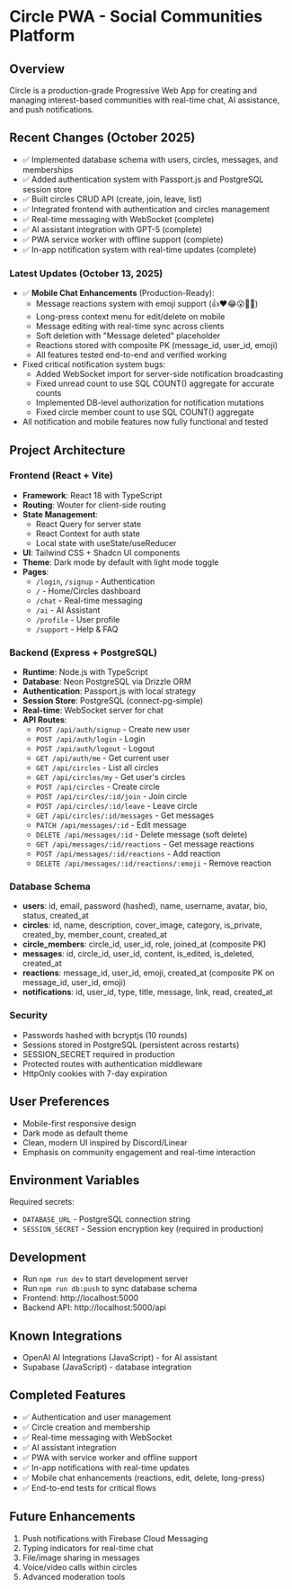 # Circle PWA - Social Communities Platform

## Overview
Circle is a production-grade Progressive Web App for creating and managing interest-based communities with real-time chat, AI assistance, and push notifications.

## Recent Changes (October 2025)
- ✅ Implemented database schema with users, circles, messages, and memberships
- ✅ Added authentication system with Passport.js and PostgreSQL session store
- ✅ Built circles CRUD API (create, join, leave, list)
- ✅ Integrated frontend with authentication and circles management
- ✅ Real-time messaging with WebSocket (complete)
- ✅ AI assistant integration with GPT-5 (complete)
- ✅ PWA service worker with offline support (complete)
- ✅ In-app notification system with real-time updates (complete)

### Latest Updates (October 13, 2025)
- ✅ **Mobile Chat Enhancements** (Production-Ready):
  - Message reactions system with emoji support (👍❤️😂😮🎉🔥)
  - Long-press context menu for edit/delete on mobile
  - Message editing with real-time sync across clients
  - Soft deletion with "Message deleted" placeholder
  - Reactions stored with composite PK (message_id, user_id, emoji)
  - All features tested end-to-end and verified working
- Fixed critical notification system bugs:
  - Added WebSocket import for server-side notification broadcasting
  - Fixed unread count to use SQL COUNT() aggregate for accurate counts
  - Implemented DB-level authorization for notification mutations
  - Fixed circle member count to use SQL COUNT() aggregate
- All notification and mobile features now fully functional and tested

## Project Architecture

### Frontend (React + Vite)
- **Framework**: React 18 with TypeScript
- **Routing**: Wouter for client-side routing
- **State Management**: 
  - React Query for server state
  - React Context for auth state
  - Local state with useState/useReducer
- **UI**: Tailwind CSS + Shadcn UI components
- **Theme**: Dark mode by default with light mode toggle
- **Pages**:
  - `/login`, `/signup` - Authentication
  - `/` - Home/Circles dashboard
  - `/chat` - Real-time messaging
  - `/ai` - AI Assistant
  - `/profile` - User profile
  - `/support` - Help & FAQ

### Backend (Express + PostgreSQL)
- **Runtime**: Node.js with TypeScript
- **Database**: Neon PostgreSQL via Drizzle ORM
- **Authentication**: Passport.js with local strategy
- **Session Store**: PostgreSQL (connect-pg-simple)
- **Real-time**: WebSocket server for chat
- **API Routes**:
  - `POST /api/auth/signup` - Create new user
  - `POST /api/auth/login` - Login
  - `POST /api/auth/logout` - Logout
  - `GET /api/auth/me` - Get current user
  - `GET /api/circles` - List all circles
  - `GET /api/circles/my` - Get user's circles
  - `POST /api/circles` - Create circle
  - `POST /api/circles/:id/join` - Join circle
  - `POST /api/circles/:id/leave` - Leave circle
  - `GET /api/circles/:id/messages` - Get messages
  - `PATCH /api/messages/:id` - Edit message
  - `DELETE /api/messages/:id` - Delete message (soft delete)
  - `GET /api/messages/:id/reactions` - Get message reactions
  - `POST /api/messages/:id/reactions` - Add reaction
  - `DELETE /api/messages/:id/reactions/:emoji` - Remove reaction

### Database Schema
- **users**: id, email, password (hashed), name, username, avatar, bio, status, created_at
- **circles**: id, name, description, cover_image, category, is_private, created_by, member_count, created_at
- **circle_members**: circle_id, user_id, role, joined_at (composite PK)
- **messages**: id, circle_id, user_id, content, is_edited, is_deleted, created_at
- **reactions**: message_id, user_id, emoji, created_at (composite PK on message_id, user_id, emoji)
- **notifications**: id, user_id, type, title, message, link, read, created_at

### Security
- Passwords hashed with bcryptjs (10 rounds)
- Sessions stored in PostgreSQL (persistent across restarts)
- SESSION_SECRET required in production
- Protected routes with authentication middleware
- HttpOnly cookies with 7-day expiration

## User Preferences
- Mobile-first responsive design
- Dark mode as default theme
- Clean, modern UI inspired by Discord/Linear
- Emphasis on community engagement and real-time interaction

## Environment Variables
Required secrets:
- `DATABASE_URL` - PostgreSQL connection string
- `SESSION_SECRET` - Session encryption key (required in production)

## Development
- Run `npm run dev` to start development server
- Run `npm run db:push` to sync database schema
- Frontend: http://localhost:5000
- Backend API: http://localhost:5000/api

## Known Integrations
- OpenAI AI Integrations (JavaScript) - for AI assistant
- Supabase (JavaScript) - database integration

## Completed Features
- ✅ Authentication and user management
- ✅ Circle creation and membership
- ✅ Real-time messaging with WebSocket
- ✅ AI assistant integration
- ✅ PWA with service worker and offline support
- ✅ In-app notifications with real-time updates
- ✅ Mobile chat enhancements (reactions, edit, delete, long-press)
- ✅ End-to-end tests for critical flows

## Future Enhancements
1. Push notifications with Firebase Cloud Messaging
2. Typing indicators for real-time chat
3. File/image sharing in messages
4. Voice/video calls within circles
5. Advanced moderation tools
